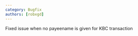 ```yaml
---
category: Bugfix
authors: [robxgd]
---
```


Fixed issue when no payeename is given for KBC transaction